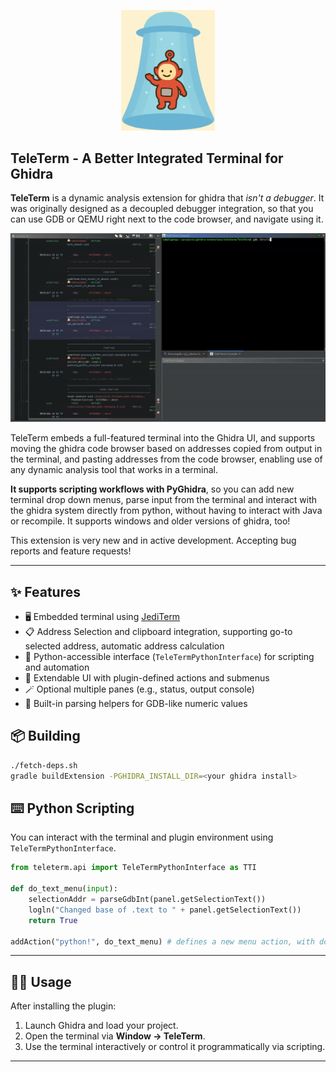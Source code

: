 
<p align="center">
  <img src="assets/icon2.png" alt="TeleTerm" width="150"/>
  <br/>
</p>

<p align="center">
    <h2>TeleTerm - A Better Integrated Terminal for Ghidra</h2>
</p>

**TeleTerm** is a dynamic analysis extension for ghidra that *isn't a debugger*. It was originally designed as a decoupled debugger integration, so that you can use GDB or QEMU right next to the code browser, and navigate using it. 

<p align="center">
  <img src="assets/video.gif" alt="TeleTerm"/>
  <br/>
</p>


TeleTerm embeds a full-featured terminal into the Ghidra UI, and supports moving the ghidra code browser based on addresses copied from output in the terminal, and pasting addresses from the code browser, enabling use of any dynamic analysis tool that works in a terminal. 

**It supports scripting workflows with PyGhidra**, so you can add new terminal drop down menus, parse input from the terminal and interact with the ghidra system directly from python, without having to interact with Java or recompile. It supports windows and older versions of ghidra, too!

This extension is very new and in active development. Accepting bug reports and feature requests!

---

## ✨ Features

- 🖥️ Embedded terminal using [JediTerm](https://github.com/JetBrains/jediterm)
- 📋 Address Selection and clipboard integration, supporting go-to selected address, automatic address calculation
- 📜 Python-accessible interface (`TeleTermPythonInterface`) for scripting and automation
- 🧩 Extendable UI with plugin-defined actions and submenus
- 🪄 Optional multiple panes (e.g., status, output console)
- 🧠 Built-in parsing helpers for GDB-like numeric values

## 📦 Building

```sh
./fetch-deps.sh
gradle buildExtension -PGHIDRA_INSTALL_DIR=<your ghidra install>
```

## ⌨️ Python Scripting

You can interact with the terminal and plugin environment using `TeleTermPythonInterface`.

```python
from teleterm.api import TeleTermPythonInterface as TTI

def do_text_menu(input):
    selectionAddr = parseGdbInt(panel.getSelectionText())
    logln("Changed base of .text to " + panel.getSelectionText())
    return True

addAction("python!", do_text_menu) # defines a new menu action, with do_text_menu as callback when clicked
```

---

## 🧑‍💻 Usage

After installing the plugin:

1. Launch Ghidra and load your project.
2. Open the terminal via **Window → TeleTerm**.
3. Use the terminal interactively or control it programmatically via scripting.

---

